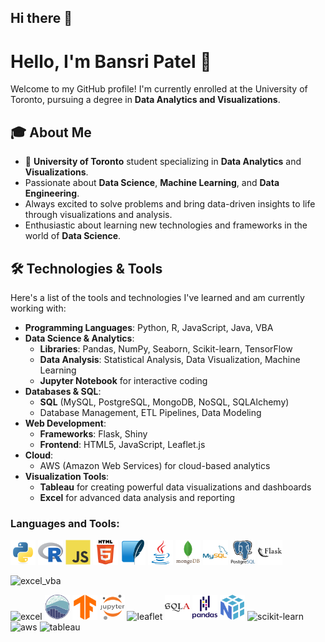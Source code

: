 ## Hi there 👋

<!--
**Bansri09/Bansri09** is a ✨ _special_ ✨ repository because its `README.md` (this file) appears on your GitHub profile.

Here are some ideas to get you started:

- 🔭 I’m currently working on ...
- 🌱 I’m currently learning ...
- 👯 I’m looking to collaborate on ...
- 🤔 I’m looking for help with ...
- 💬 Ask me about ...
- 📫 How to reach me: ...
- 😄 Pronouns: ...
- ⚡ Fun fact: ...
-->
# Hello, I'm Bansri Patel 👋

Welcome to my GitHub profile! I'm currently enrolled at the University of Toronto, pursuing a degree in **Data Analytics and Visualizations**.

## 🎓 About Me
- 📍 **University of Toronto** student specializing in **Data Analytics** and **Visualizations**.
- Passionate about **Data Science**, **Machine Learning**, and **Data Engineering**.
- Always excited to solve problems and bring data-driven insights to life through visualizations and analysis.
- Enthusiastic about learning new technologies and frameworks in the world of **Data Science**.

## 🛠️ Technologies & Tools
Here's a list of the tools and technologies I've learned and am currently working with:

- **Programming Languages**: Python, R, JavaScript, Java, VBA
- **Data Science & Analytics**:
  - **Libraries**: Pandas, NumPy, Seaborn, Scikit-learn, TensorFlow
  - **Data Analysis**: Statistical Analysis, Data Visualization, Machine Learning
  - **Jupyter Notebook** for interactive coding
- **Databases & SQL**:
  - **SQL** (MySQL, PostgreSQL, MongoDB, NoSQL, SQLAlchemy)
  - Database Management, ETL Pipelines, Data Modeling
- **Web Development**:
  - **Frameworks**: Flask, Shiny
  - **Frontend**: HTML5, JavaScript, Leaflet.js
- **Cloud**:
  - AWS (Amazon Web Services) for cloud-based analytics
- **Visualization Tools**:
  - **Tableau** for creating powerful data visualizations and dashboards
  - **Excel** for advanced data analysis and reporting
 
<h3 align="left">Languages and Tools:</h3>
<p align="left"> 
  <img src="https://raw.githubusercontent.com/devicons/devicon/master/icons/python/python-original.svg" alt="python" width="40" height="40"/>
  <img src="https://raw.githubusercontent.com/devicons/devicon/master/icons/r/r-original.svg" alt="r" width="40" height="40"/>
  <img src="https://raw.githubusercontent.com/devicons/devicon/master/icons/javascript/javascript-original.svg" alt="javascript" width="40" height="40"/>
  <img src="https://raw.githubusercontent.com/devicons/devicon/master/icons/html5/html5-original-wordmark.svg" alt="html5" width="40" height="40"/>
  <img src="https://raw.githubusercontent.com/devicons/devicon/master/icons/sqlite/sqlite-original.svg" alt="sqlite" width="40" height="40"/>
  <img src="https://raw.githubusercontent.com/devicons/devicon/master/icons/java/java-original.svg" alt="java" width="40" height="40"/>
  <img src="https://raw.githubusercontent.com/devicons/devicon/master/icons/mongodb/mongodb-original-wordmark.svg" alt="mongodb" width="40" height="40"/>
  <img src="https://raw.githubusercontent.com/devicons/devicon/master/icons/mysql/mysql-original-wordmark.svg" alt="mysql" width="40" height="40"/>
  <img src="https://raw.githubusercontent.com/devicons/devicon/master/icons/postgresql/postgresql-original-wordmark.svg" alt="postgresql" width="40" height="40"/>
  <img src="https://raw.githubusercontent.com/devicons/devicon/master/icons/flask/flask-original-wordmark.svg" alt="flask" width="40" height="40"/>

  ![excel_vba](https://github.com/user-attachments/assets/49fd8cf7-9de6-4eee-abd0-0323978447e0)

   <img src="https://raw.githubusercontent.com/devicons/devicon/master/icons/excel/excel-original.svg" alt="excel" width="40" height="40"/>
  <img src="https://raw.githubusercontent.com/devicons/devicon/master/icons/seaborn/seaborn-original.svg" alt="seaborn" width="40" height="40"/>
  <img src="https://raw.githubusercontent.com/devicons/devicon/master/icons/tensorflow/tensorflow-original.svg" alt="tensorflow" width="40" height="40"/>
  <img src="https://raw.githubusercontent.com/devicons/devicon/master/icons/jupyter/jupyter-original-wordmark.svg" alt="jupyter" width="40" height="40"/>
  <img src="https://raw.githubusercontent.com/devicons/devicon/master/icons/leaflet/leaflet-original.svg" alt="leaflet" width="40" height="40"/>
  <img src="https://raw.githubusercontent.com/devicons/devicon/master/icons/sqlalchemy/sqlalchemy-original.svg" alt="sqlalchemy" width="40" height="40"/>
  <img src="https://raw.githubusercontent.com/devicons/devicon/master/icons/pandas/pandas-original-wordmark.svg" alt="pandas" width="40" height="40"/>
  <img src="https://raw.githubusercontent.com/devicons/devicon/master/icons/numpy/numpy-original.svg" alt="numpy" width="40" height="40"/>
  <img src="https://raw.githubusercontent.com/devicons/devicon/master/icons/scikit-learn/scikit-learn-original.svg" alt="scikit-learn" width="40" height="40"/>
  <img src="https://raw.githubusercontent.com/devicons/devicon/master/icons/aws/aws-original-wordmark.svg" alt="aws" width="40" height="40"/>
  <img src="https://raw.githubusercontent.com/devicons/devicon/master/icons/tableau/tableau-original.svg" alt="tableau" width="40" height="40"/>
  <!-- Excel Icon -->
  

</p>

<!--
## 🚀 Projects
Here are some of the exciting projects I've worked on:

- **[Project 1 Title]**: Brief description of what the project is about, technologies used, and outcomes. You can add a link to the GitHub repo if available.
- **[Project 2 Title]**: A short overview of another project you’ve worked on, perhaps a machine learning model, data visualization project, or web app you’ve built.
- **[Project 3 Title]**: Share any personal project, Kaggle competition, or university-related project that showcases your skills in action.

## 🧑‍💻 Current Focus
- Diving deeper into **Machine Learning** and **Deep Learning** models.
- Improving my skills in **Data Engineering** and building end-to-end **ETL Pipelines**.
- Enhancing my expertise in **Data Visualization** using Tableau, Flask, and JavaScript libraries like **Leaflet.js** for interactive maps.
- Working on developing cloud-based solutions and learning more about AWS services.

## 📚 Currently Learning
- Advanced concepts in **Machine Learning** and **Deep Learning**.
- Data engineering best practices for large-scale systems.
- Optimizing and deploying models in **AWS**.

## 🌐 Connect with Me
- [LinkedIn](https://www.linkedin.com/in/your-linkedin-profile)
- [Portfolio](https://your-portfolio-link.com) (if you have one)
- [Email](mailto:your-email@example.com)

Feel free to reach out for collaboration, questions, or simply to connect!
-->
